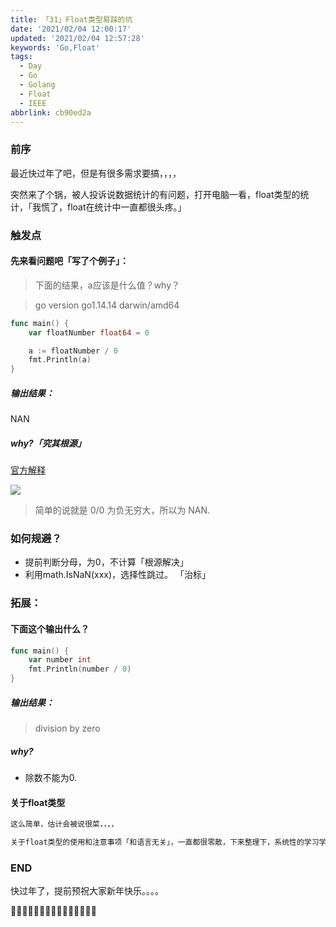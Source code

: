 ```yaml
---
title: 「31」Float类型易踩的坑
date: '2021/02/04 12:00:17'
updated: '2021/02/04 12:57:28'
keywords: 'Go,Float'
tags:
  - Day
  - Go
  - Golang
  - Float
  - IEEE
abbrlink: cb90ed2a
---
```


### 前序
最近快过年了吧，但是有很多需求要搞，，，，

突然来了个锅，被人投诉说数据统计的有问题，打开电脑一看，float类型的统计，「我慌了，float在统计中一直都很头疼。」

### 触发点

#### 先来看问题吧「写了个例子」：

>下面的结果，a应该是什么值？why？

<!--more-->

>go version go1.14.14 darwin/amd64

```go
func main() {
	var floatNumber float64 = 0

	a := floatNumber / 0
	fmt.Println(a)
}
```

##### 输出结果：

NAN

##### why?「究其根源」

[官方解释](https://golang.google.cn/ref/spec#Representability)

![](https://crab-1251738482.cos.accelerate.myqcloud.com/clipboard_20210204_030335.png)


>简单的说就是 0/0 为负无穷大，所以为 NAN.

### 如何规避？

* 提前判断分母，为0，不计算「根源解决」
* 利用math.IsNaN(xxx)，选择性跳过。 「治标」

### 拓展：

#### 下面这个输出什么？


```go
func main() {
	var number int
	fmt.Println(number / 0)
}
```

##### 输出结果：

> division by zero

##### why?

* 除数不能为0.

#### 关于float类型

```html
这么简单，估计会被说很菜，，，，

关于float类型的使用和注意事项「和语言无关」，一直都很零散，下来整理下，系统性的学习学习。
```

### END

快过年了，提前预祝大家新年快乐。。。。

🧨🧨🧨🧨🧨🧨🧨🧨🧨🧨🧨🧨🧨🧨🧨